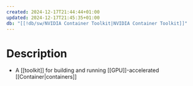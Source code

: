 ```yaml
---
created: 2024-12-17T21:44:44+01:00
updated: 2024-12-17T21:45:35+01:00
db: "[[!db/sw/NVIDIA Container Toolkit|NVIDIA Container Toolkit]]"
---
```

# Description
- A [[toolkit]] for building and running [[GPU]]-accelerated [[Container|containers]]